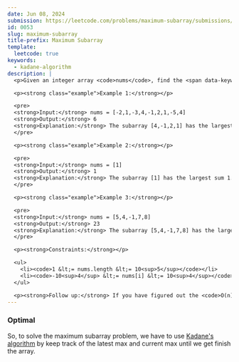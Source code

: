 ```yaml
---
date: Jun 08, 2024
submission: https://leetcode.com/problems/maximum-subarray/submissions/1280962431
id: 0053
slug: maximum-subarray
title-prefix: Maximum Subarray
template:
  leetcode: true
keywords:
  - kadane-algorithm
description: |
  <p>Given an integer array <code>nums</code>, find the <span data-keyword="subarray-nonempty">subarray</span> with the largest sum, and return <em>its sum</em>.</p>

  <p><strong class="example">Example 1:</strong></p>

  <pre>
  <strong>Input:</strong> nums = [-2,1,-3,4,-1,2,1,-5,4]
  <strong>Output:</strong> 6
  <strong>Explanation:</strong> The subarray [4,-1,2,1] has the largest sum 6.
  </pre>

  <p><strong class="example">Example 2:</strong></p>

  <pre>
  <strong>Input:</strong> nums = [1]
  <strong>Output:</strong> 1
  <strong>Explanation:</strong> The subarray [1] has the largest sum 1.
  </pre>

  <p><strong class="example">Example 3:</strong></p>

  <pre>
  <strong>Input:</strong> nums = [5,4,-1,7,8]
  <strong>Output:</strong> 23
  <strong>Explanation:</strong> The subarray [5,4,-1,7,8] has the largest sum 23.
  </pre>

  <p><strong>Constraints:</strong></p>

  <ul>
    <li><code>1 &lt;= nums.length &lt;= 10<sup>5</sup></code></li>
    <li><code>-10<sup>4</sup> &lt;= nums[i] &lt;= 10<sup>4</sup></code></li>
  </ul>

  <p><strong>Follow up:</strong> If you have figured out the <code>O(n)</code> solution, try coding another solution using the <strong>divide and conquer</strong> approach, which is more subtle.</p>
---
```


### Optimal

So, to solve the maximum subarray problem, we have to use [Kadane's algorithm](https://en.wikipedia.org/wiki/Maximum_subarray_problem#Kadane's_algorithm) by keep track of
the latest max and current max until we get finish the array.

```ts {include="index.ts"}

```
